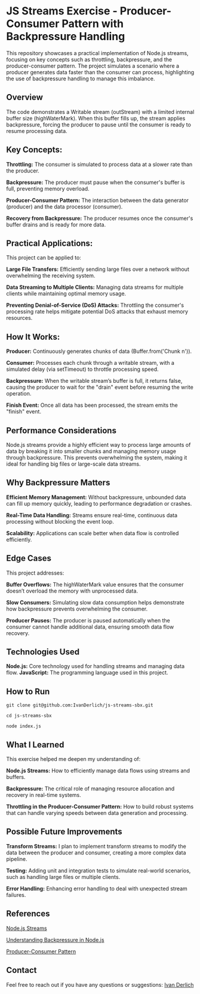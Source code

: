 <!-- # js-streams-sbx

An excercise I did to understand streams
In this case there's a consumer that generates data and there's consumer that outputs the data

The idea was to throttle the consumer's capacity so that the producer creates a situation of backpressure and recovers from it.

When the writable stream returns false on write the system creates a one and only event handler after the drain event so that it that resumes the writing

## This helped me understand concepts like
throttling
backpressure
producer-consumer pattern
recovery
backpressure handling

## Applications

Sending files or big chunks of data over the network
Sending big files to many clients
Mitigate denial of service attacks that exhausts the memory by throttlinng the capacity of the consumer  -->

# JS Streams Exercise - Producer-Consumer Pattern with Backpressure Handling

This repository showcases a practical implementation of Node.js streams, focusing on key concepts such as throttling, backpressure, and the producer-consumer pattern. The project simulates a scenario where a producer generates data faster than the consumer can process, highlighting the use of backpressure handling to manage this imbalance.

## Overview

The code demonstrates a Writable stream (outStream) with a limited internal buffer size (highWaterMark). When this buffer fills up, the stream applies backpressure, forcing the producer to pause until the consumer is ready to resume processing data.

## Key Concepts:

**Throttling:** The consumer is simulated to process data at a slower rate than the producer.

**Backpressure:** The producer must pause when the consumer's buffer is full, preventing memory overload.

**Producer-Consumer Pattern:** The interaction between the data generator (producer) and the data processor (consumer).

**Recovery from Backpressure:** The producer resumes once the consumer's buffer drains and is ready for more data.

## Practical Applications:

This project can be applied to:

**Large File Transfers:** Efficiently sending large files over a network without overwhelming the receiving system.

**Data Streaming to Multiple Clients:** Managing data streams for multiple clients while maintaining optimal memory usage.

**Preventing Denial-of-Service (DoS) Attacks:** Throttling the consumer's processing rate helps mitigate potential DoS attacks that exhaust memory resources.

## How It Works:

**Producer:** Continuously generates chunks of data (Buffer.from('Chunk n')).

**Consumer:** Processes each chunk through a writable stream, with a simulated delay (via setTimeout) to throttle processing speed.

**Backpressure:** When the writable stream’s buffer is full, it returns false, causing the producer to wait for the "drain" event before resuming the write operation.

**Finish Event:** Once all data has been processed, the stream emits the "finish" event.

## Performance Considerations

Node.js streams provide a highly efficient way to process large amounts of data by breaking it into smaller chunks and managing memory usage through backpressure. This prevents overwhelming the system, making it ideal for handling big files or large-scale data streams.

## Why Backpressure Matters

**Efficient Memory Management:** Without backpressure, unbounded data can fill up memory quickly, leading to performance degradation or crashes.

**Real-Time Data Handling:** Streams ensure real-time, continuous data processing without blocking the event loop.

**Scalability:** Applications can scale better when data flow is controlled efficiently.

## Edge Cases

This project addresses:

**Buffer Overflows:** The highWaterMark value ensures that the consumer doesn’t overload the memory with unprocessed data.

**Slow Consumers:** Simulating slow data consumption helps demonstrate how backpressure prevents overwhelming the consumer.

**Producer Pauses:** The producer is paused automatically when the consumer cannot handle additional data, ensuring smooth data flow recovery.

## Technologies Used

**Node.js:** Core technology used for handling streams and managing data flow.
**JavaScript:** The programming language used in this project.

## How to Run

`git clone git@github.com:IvanDerlich/js-streams-sbx.git`

`cd js-streams-sbx`

`node index.js`

## What I Learned

This exercise helped me deepen my understanding of:

**Node.js Streams:** How to efficiently manage data flows using streams and buffers.

**Backpressure:** The critical role of managing resource allocation and recovery in real-time systems.

**Throttling in the Producer-Consumer Pattern:** How to build robust systems that can handle varying speeds between data generation and processing.

## Possible Future Improvements

**Transform Streams:** I plan to implement transform streams to modify the data between the producer and consumer, creating a more complex data pipeline.

**Testing:** Adding unit and integration tests to simulate real-world scenarios, such as handling large files or multiple clients.

**Error Handling:** Enhancing error handling to deal with unexpected stream failures.

## References

[Node.js Streams](https://www.freecodecamp.org/news/node-js-streams-everything-you-need-to-know-c9141306be93)

[Understanding Backpressure in Node.js](https://developer.mozilla.org/en-US/docs/Web/API/Streams_API/Using_readable_streams)

[Producer-Consumer Pattern](https://en.wikipedia.org/wiki/Producer%E2%80%93consumer_problem)

## Contact

Feel free to reach out if you have any questions or suggestions:
[Ivan Derlich](ivanderlich.com)
